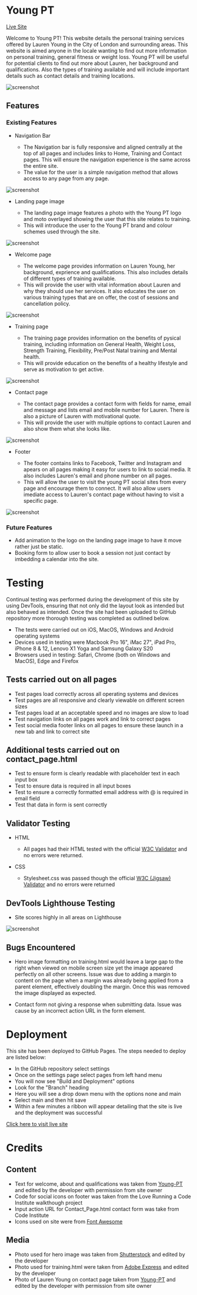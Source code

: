 # Young PT

[Live Site](https://adamt84.github.io/YoungPT/)

Welcome to Young PT! This website details the personal training services offered by Lauren Young in the City of London and surrounding areas. This website is aimed anyone in the locale wanting to find out more information on personal training, general fitness or weight loss. 
Young PT will be useful for potential clients to find out more about Lauren, her background and qualifications. Also the types of training available and will include important details such as contact details and training locations. 

![screenshot](screenshots/youngpt-mockup.png)

## Features

### Existing Features

-  Navigation Bar

    - The Navigation bar is fully responsive and aligned centrally at the top of all pages and includes links to Home, Training and Contact pages. This will ensure the navigation experience is the same across the entire site.
    - The value for the user is a simple navigation method that allows access to any page from any page. 

![screenshot](screenshots/youngpt-navigation.png)

- Landing page image

    - The landing page image features a photo with the Young PT logo and moto overlayed showing the user that this site relates to training.
    - This will introduce the user to the Young PT brand and colour schemes used through the site. 

![screenshot](screenshots/youngpt-landing-image.png)

- Welcome page

    - The welcome page provides information on Lauren Young, her background, exprience and qualifications. This also includes details of different types of training available.
    - This will provide the user with vital information about Lauren and why they should use her services. It also educates the user on various training types that are on offer, the cost of sessions and cancellation policy.

![screenshot](screenshots/youngpt-welcome-page.png)

- Training page

    - The training page provides information on the benefits of pysical training, including information on General Health, Weight Loss, Strength Training, Flexibility, Pre/Post Natal training and Mental health.
    - This will provide education on the benefits of a healthy lifestyle and serve as motivation to get active. 

![screenshot](screenshots/youngpt-training-page.png)

- Contact page

    - The contact page provides a contact form with fields for name, email and message and lists email and mobile number for Lauren. There is also a picture of Lauren with motivational quote.
    - This will provide the user with multiple options to contact Lauren and also show them what she looks like. 

![screenshot](screenshots/youngpt-contact-page.png)

- Footer

    - The footer contains links to Facebook, Twitter and Instagram and apears on all pages making it easy for users to link to social media. It also includes Lauren's email and phone number on all pages.
    - This will allow the user to visit the young PT social sites from every page and encourage them to connect. It will also allow users imediate access to Lauren's contact page without having to visit a specific page.

![screenshot](screenshots/youngpt-footer.png)

### Future Features

- Add animation to the logo on the landing page image to have it move rather just be static.
- Booking form to allow user to book a session not just contact by imbedding a calendar into the site.

# Testing

Continual testing was performed during the development of this site by using DevTools, ensuring that not only did the layout look as intended but also behaved as intended. Once the site had been uploaded to GitHub repository more thorough testing was completed as outlined below.

- The tests were carried out on iOS, MacOS, Windows and Android operating systems
- Devices used in testing were Macbook Pro 16", iMac 27", iPad Pro, iPhone 8 & 12, Lenovo X1 Yoga and Samsung Galaxy S20
- Browsers used in testing: Safari, Chrome (both on Windows and MacOS), Edge and Firefox

## Tests carried out on all pages

- Test pages load correctly across all operating systems and devices
- Test pages are all responsive and clearly viewable on different screen sizes
- Test pages load at an acceptable speed and no images are slow to load
- Test navigation links on all pages work and link to correct pages
- Test social media footer links on all pages to ensure these launch in a new tab and link to correct site

## Additional tests carried out on contact_page.html

- Test to ensure form is clearly readable with placeholder text in each input box
- Test to ensure data is required in all input boxes
- Test to ensure a correctly formatted email address with @ is required in email field
- Test that data in form is sent correctly

## Validator Testing

- HTML

    - All pages had their HTML tested with the official [W3C Validator](https://validator.w3.org/nu/?doc=https%3A%2F%2Fadamt84.github.io%2FYoungPT%2Findex.html) and no errors were returned.

- CSS

    - Stylesheet.css was passed though the official [W3C (Jigsaw) Validator](https://jigsaw.w3.org/css-validator/validator?uri=https%3A%2F%2Fadamt84.github.io%2FYoungPT%2Findex.html&profile=css3svg&usermedium=all&warning=1&vextwarning=&lang=en) and no errors were returned

## DevTools Lighthouse Testing

- Site scores highly in all areas on Lighthouse

![screenshot](screenshots/lighthouse-testing.png)

## Bugs Encountered

- Hero image formatting on training.html would leave a large gap to the right when viewed on mobile screen size yet the image appeared perfectly on all other screens. Issue was due to adding a margin to content on the page when a margin was already being applied from a parent element, effectively doubling the margin. Once this was removed the image displayed as expected. 

- Contact form not giving a response when submitting data. Issue was cause by an incorrect action URL in the form element.

# Deployment

This site has been deployed to GitHub Pages. The steps needed to deploy are listed below:

- In the GitHub repository select settings
- Once on the settings page select pages from left hand menu
- You will now see "Build and Deployment" options
- Look for the "Branch" heading
- Here you will see a drop down menu with the options none and main
- Select main and then hit save
- Within a few minutes a ribbon will appear detailing that the site is live and the deployment was successful

[Click here to visit live site](https://adamt84.github.io/YoungPT/)

# Credits

## Content

- Text for welcome, about and qualifications was taken from [Young-PT](http://young-pt.com/) and edited by the developer with permission from site owner
- Code for social icons on footer was taken from the Love Running a Code Institute walkthough project
- Input action URL for Contact_Page.html contact form was take from Code Institute
- Icons used on site were from [Font Awesome](https://fontawesome.com/)

## Media

- Photo used for hero image was taken from [Shutterstock](https://www.shutterstock.com/) and edited by the developer 
- Photo used for training.html were taken from [Adobe Express](https://www.adobe.com/express/?sdid=SL4KM9XN&mv=search&ef_id=EAIaIQobChMIktLTurGp_AIV0AGtBh3FAgNLEAAYASAAEgJ6T_D_BwE:G:s&s_kwcid=AL!3085!3!589020195299!p!!g!!express%20adobe!16624093353!135127940375) and edited by the developer
- Photo of Lauren Young on contact page taken from [Young-PT](http://young-pt.com/) and edited by the developer with permission from site owner